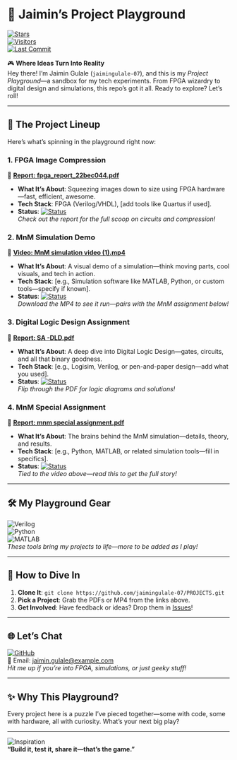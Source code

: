 # 🎨 Jaimin’s Project Playground  

[![Stars](https://img.shields.io/github/stars/jaimingulale-07/PROJECTS?style=social)](https://github.com/jaimingulale-07/PROJECTS/stargazers)  
[![Visitors](https://komarev.com/ghpvc/?username=jaimingulale-07&label=Playground+Visitors&color=purple)](https://github.com/jaimingulale-07/PROJECTS)  
[![Last Commit](https://img.shields.io/github/last-commit/jaimingulale-07/PROJECTS?color=green)](https://github.com/jaimingulale-07/PROJECTS/commits/main)  

🎮 **Where Ideas Turn Into Reality**  
Hey there! I’m Jaimin Gulale (`jaimingulale-07`), and this is my *Project Playground*—a sandbox for my tech experiments. From FPGA wizardry to digital design and simulations, this repo’s got it all. Ready to explore? Let’s roll!

---

## 🎲 The Project Lineup  
Here’s what’s spinning in the playground right now:

### 1. FPGA Image Compression  
📄 **[Report: fpga_report_22bec044.pdf](https://github.com/jaimingulale-07/PROJECTS/blob/main/fpga_report_22bec044.pdf)**  
- **What It’s About**: Squeezing images down to size using FPGA hardware—fast, efficient, awesome.  
- **Tech Stack**: FPGA (Verilog/VHDL), [add tools like Quartus if used].  
- **Status**: [![Status](https://img.shields.io/badge/status-Completed-blue)]()  
*Check out the report for the full scoop on circuits and compression!*

### 2. MnM Simulation Demo  
🎥 **[Video: MnM simulation video (1).mp4](https://github.com/jaimingulale-07/PROJECTS/blob/main/MnM%20simulation%20video%20(1).mp4)**  
- **What It’s About**: A visual demo of a simulation—think moving parts, cool visuals, and tech in action.  
- **Tech Stack**: [e.g., Simulation software like MATLAB, Python, or custom tools—specify if known].  
- **Status**: [![Status](https://img.shields.io/badge/status-Demo%20Ready-brightgreen)]()  
*Download the MP4 to see it run—pairs with the MnM assignment below!*

### 3. Digital Logic Design Assignment  
📄 **[Report: SA -DLD.pdf](https://github.com/jaimingulale-07/PROJECTS/blob/main/SA%20-DLD.pdf)**  
- **What It’s About**: A deep dive into Digital Logic Design—gates, circuits, and all that binary goodness.  
- **Tech Stack**: [e.g., Logisim, Verilog, or pen-and-paper design—add what you used].  
- **Status**: [![Status](https://img.shields.io/badge/status-Completed-blue)]()  
*Flip through the PDF for logic diagrams and solutions!*

### 4. MnM Special Assignment  
📄 **[Report: mnm special assignment.pdf](https://github.com/jaimingulale-07/PROJECTS/blob/main/mnm%20special%20assignment.pdf)**  
- **What It’s About**: The brains behind the MnM simulation—details, theory, and results.  
- **Tech Stack**: [e.g., Python, MATLAB, or related simulation tools—fill in specifics].  
- **Status**: [![Status](https://img.shields.io/badge/status-Completed-blue)]()  
*Tied to the video above—read this to get the full story!*

---

## 🛠️ My Playground Gear  
![Verilog](https://img.shields.io/badge/-Verilog-000000?style=flat&logo=xilinx&logoColor=white)  
![Python](https://img.shields.io/badge/-Python-3776AB?style=flat&logo=python&logoColor=white)  
![MATLAB](https://img.shields.io/badge/-MATLAB-0076A8?style=flat&logo=mathworks&logoColor=white)  
*These tools bring my projects to life—more to be added as I play!*

---

## 🎯 How to Dive In  
1. **Clone It**: `git clone https://github.com/jaimingulale-07/PROJECTS.git`  
2. **Pick a Project**: Grab the PDFs or MP4 from the links above.  
3. **Get Involved**: Have feedback or ideas? Drop them in [Issues](https://github.com/jaimingulale-07/PROJECTS/issues)!  

---

## 🌐 Let’s Chat  
[<img src="https://img.shields.io/badge/-GitHub-181717?style=flat&logo=github&logoColor=white" alt="GitHub"/>](https://github.com/jaimingulale-07)  
📧 Email: jaimin.gulale@example.com  
*Hit me up if you’re into FPGA, simulations, or just geeky stuff!*

---

## ✨ Why This Playground?  
Every project here is a puzzle I’ve pieced together—some with code, some with hardware, all with curiosity. What’s your next big play?  

---

![Inspiration](https://quotes-github-readme.vercel.app/api?type=horizontal&theme=tokyonight)  
**“Build it, test it, share it—that’s the game.”**  

